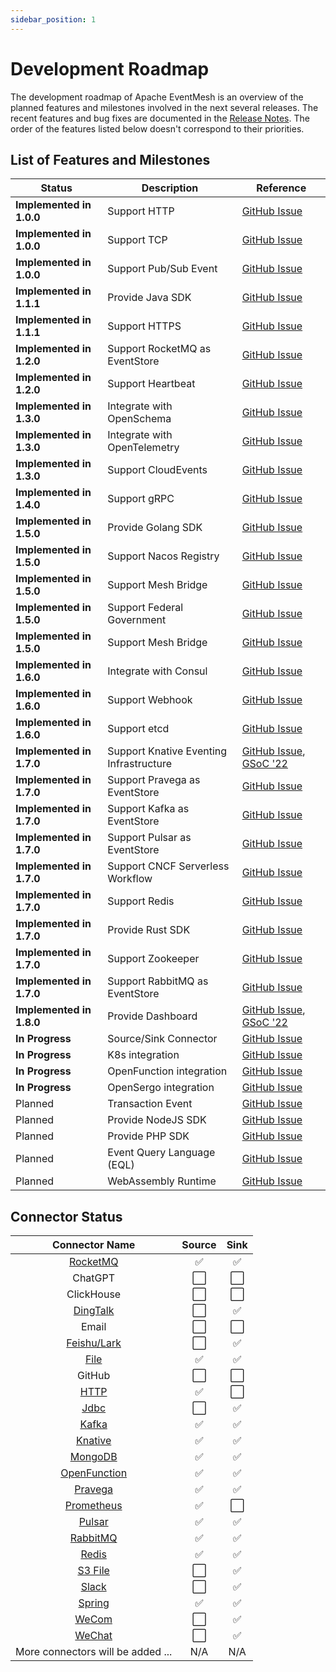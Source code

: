 ```yaml
---
sidebar_position: 1
---
```


# Development Roadmap

The development roadmap of Apache EventMesh is an overview of the planned features and milestones involved in the next several releases. The recent features and bug fixes are documented in the [Release Notes](https://eventmesh.apache.org/events/release-notes/v1.10.0/). The order of the features listed below doesn't correspond to their priorities.

## List of Features and Milestones

| Status                                    | Description                     | Reference |
|-------------------------------------------|---------------------------------|  --- |
| **Implemented in 1.0.0**                  | Support HTTP                    | [GitHub Issue](https://github.com/apache/issues/417) |
| **Implemented in 1.0.0**                  | Support TCP                     | [GitHub Issue](https://github.com/apache/issues/417) |
| **Implemented in 1.0.0**                  | Support Pub/Sub Event           | [GitHub Issue](https://github.com/apache/issues/417) |
| **Implemented in 1.1.1**                  | Provide Java SDK                | [GitHub Issue](https://github.com/apache/issues/417) |
| **Implemented in 1.1.1**                  | Support HTTPS                   | [GitHub Issue](https://github.com/apache/issues/417) |
| **Implemented in 1.2.0**                  | Support RocketMQ as EventStore  | [GitHub Issue](https://github.com/apache/issues/417) |
| **Implemented in 1.2.0**                  | Support Heartbeat               | [GitHub Issue](https://github.com/apache/issues/417) |
| **Implemented in 1.3.0**                  | Integrate with OpenSchema       | [GitHub Issue](https://github.com/apache/issues/417) |
| **Implemented in 1.3.0**                  | Integrate with OpenTelemetry    | [GitHub Issue](https://github.com/apache/issues/417) |
| **Implemented in 1.3.0**                  | Support CloudEvents             | [GitHub Issue](https://github.com/apache/issues/417) |
| **Implemented in 1.4.0**                  | Support gRPC                    | [GitHub Issue](https://github.com/apache/issues/417) |
| **Implemented in 1.5.0**                  | Provide Golang SDK              | [GitHub Issue](https://github.com/apache/issues/417) |
| **Implemented in 1.5.0**                  | Support Nacos Registry          | [GitHub Issue](https://github.com/apache/issues/417) |
| **Implemented in 1.5.0**                  | Support Mesh Bridge             | [GitHub Issue](https://github.com/apache/issues/417) |
| **Implemented in 1.5.0**                  | Support  Federal Government     | [GitHub Issue](https://github.com/apache/issues/417) |
| **Implemented in 1.5.0**                  | Support Mesh Bridge             | [GitHub Issue](https://github.com/apache/issues/417) |
| **Implemented in 1.6.0**                  | Integrate with Consul           | [GitHub Issue](https://github.com/apache/issues/417) |
| **Implemented in 1.6.0**                  | Support Webhook                 | [GitHub Issue](https://github.com/apache/issues/417) |
| **Implemented in 1.6.0**                  | Support etcd                    | [GitHub Issue](https://github.com/apache/issues/417) |
| **Implemented in 1.7.0**                           | Support Knative Eventing Infrastructure | [GitHub Issue](https://github.com/apache/issues/790), [GSoC '22](https://issues.apache.org/jira/browse/COMDEV-463) |
| **Implemented in 1.7.0**                           | Support Pravega as EventStore   | [GitHub Issue](https://github.com/apache/issues/270)  |
| **Implemented in 1.7.0**                           | Support Kafka as EventStore     | [GitHub Issue](https://github.com/apache/issues/676) |
| **Implemented in 1.7.0**                           | Support Pulsar as EventStore    | [GitHub Issue](https://github.com/apache/issues/676) |
| **Implemented in 1.7.0**                           | Support CNCF Serverless Workflow| [GitHub Issue](https://github.com/apache/issues/417) |
| **Implemented in 1.7.0**                           | Support Redis                   | [GitHub Issue](https://github.com/apache/issues/417) |
| **Implemented in 1.7.0**                           | Provide Rust SDK                        | [GitHub Issue](https://github.com/apache/issues/815) |
| **Implemented in 1.7.0**                           | Support Zookeeper               | [GitHub Issue](https://github.com/apache/issues/417) |
| **Implemented in 1.7.0**                           | Support RabbitMQ as EventStore               | [GitHub Issue](https://github.com/apache/issues/1553) |
| **Implemented in 1.8.0**                           | Provide Dashboard                       | [GitHub Issue](https://github.com/apache/issues/700), [GSoC '22](https://issues.apache.org/jira/browse/COMDEV-465)
| **In Progress**                           | Source/Sink Connector            | [GitHub Issue](https://github.com/apache/eventmesh/issues/3492) |
| **In Progress**                           | K8s integration                 | [GitHub Issue](https://github.com/apache/eventmesh/issues/3327)  |
| **In Progress**                           | OpenFunction integration        | [GitHub Issue](https://github.com/apache/eventmesh/issues/2040)  |
| **In Progress**                           | OpenSergo integration        | [GitHub Issue](https://github.com/apache/eventmesh/issues/2805)  |
| Planned                                   | Transaction Event               | [GitHub Issue](https://github.com/apache/issues/697) |
| Planned                                   | Provide NodeJS SDK              | [GitHub Issue](https://github.com/apache/eventmesh/) |
| Planned                                   | Provide PHP    SDK              | [GitHub Issue](https://github.com/apache/eventmesh/3) |
| Planned                                   | Event Query Language (EQL)      | [GitHub Issue](https://github.com/apache/eventmesh/) |
| Planned                                   | WebAssembly Runtime             | [GitHub Issue](https://github.com/apache/eventmesh/) |

## Connector Status

|                  Connector Name                  |   Source    |   Sink   |
|:------------------------------------------------:|:-----------:|:-------:|
|     [RocketMQ](https://github.com/apache/eventmesh/tree/master/eventmesh-connectors/eventmesh-connector-rocketmq)     |      ✅      |    ✅    |
|                     ChatGPT                      |      ⬜      |    ⬜    |
|                    ClickHouse                    |      ⬜      |    ⬜    |
|     [DingTalk](https://github.com/apache/eventmesh/tree/master/eventmesh-connectors/eventmesh-connector-dingtalk)     |      ⬜      |    ✅    |
|                      Email                       |      ⬜      |    ⬜    |
|     [Feishu/Lark](./design-document/connect/lark-connector)      |      ⬜      |    ✅    |
|         [File](https://github.com/apache/eventmesh/tree/master/eventmesh-connectors/eventmesh-connector-file)         |      ✅      |    ✅    |
|                      GitHub                      |      ⬜      |    ⬜    |
|         [HTTP](https://github.com/apache/eventmesh/tree/master/eventmesh-connectors/eventmesh-connector-http)         |      ✅      |    ⬜    |
|         [Jdbc](https://github.com/apache/eventmesh/tree/master/eventmesh-connectors/eventmesh-connector-jdbc)         |      ⬜      |    ✅    |
|        [Kafka](https://github.com/apache/eventmesh/tree/master/eventmesh-connectors/eventmesh-connector-kafka)        |      ✅      |    ✅    |
|      [Knative](./design-document/connect/knative-connector)      |      ✅      |    ✅    |
|      [MongoDB](https://github.com/apache/eventmesh/tree/master/eventmesh-connectors/eventmesh-connector-mongodb)      |      ✅      |    ✅    |
| [OpenFunction](https://github.com/apache/eventmesh/tree/master/eventmesh-connectors/eventmesh-connector-openfunction) |      ✅      |    ✅    |
|      [Pravega](https://github.com/apache/eventmesh/tree/master/eventmesh-connectors/eventmesh-connector-pravega)      |      ✅      |    ✅    |
|   [Prometheus](https://github.com/apache/eventmesh/tree/master/eventmesh-connectors/eventmesh-connector-prometheus)   |      ✅      |    ⬜    |
|       [Pulsar](https://github.com/apache/eventmesh/tree/master/eventmesh-connectors/eventmesh-connector-pulsar)       |      ✅      |    ✅    |
|     [RabbitMQ](https://github.com/apache/eventmesh/tree/master/eventmesh-connectors/eventmesh-connector-rabbitmq)     |      ✅      |    ✅    |
|        [Redis](https://github.com/apache/eventmesh/tree/master/eventmesh-connectors/eventmesh-connector-redis)        |      ✅      |    ✅    |
|        [S3 File](https://github.com/apache/eventmesh/tree/master/eventmesh-connectors/eventmesh-connector-s3)         |      ⬜      |    ✅    |
|        [Slack](https://github.com/apache/eventmesh/tree/master/eventmesh-connectors/eventmesh-connector-slack)        |      ⬜      |    ✅    |
|       [Spring](https://github.com/apache/eventmesh/tree/master/eventmesh-connectors/eventmesh-connector-spring)       |      ✅      |    ✅    |
|        [WeCom](https://github.com/apache/eventmesh/tree/master/eventmesh-connectors/eventmesh-connector-wecom)        |      ⬜      |    ✅    |
|       [WeChat](https://github.com/apache/eventmesh/tree/master/eventmesh-connectors/eventmesh-connector-wechat)       |      ⬜      |    ✅    |
|         More connectors will be added ...         |   N/A       |   N/A   |
